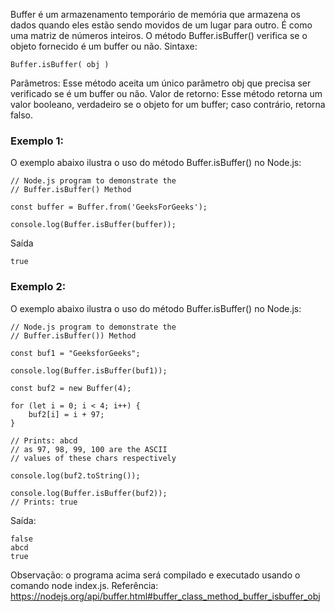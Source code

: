 Buffer é um armazenamento temporário de memória que armazena os dados quando eles estão sendo movidos de um lugar para outro. É como uma matriz de números inteiros.
O método Buffer.isBuffer() verifica se o objeto fornecido é um buffer ou não.
Sintaxe:
```
Buffer.isBuffer( obj )
```

Parâmetros: Esse método aceita um único parâmetro obj que precisa ser verificado se é um buffer ou não.
Valor de retorno: Esse método retorna um valor booleano, verdadeiro se o objeto for um buffer; caso contrário, retorna falso.
### Exemplo 1:
O exemplo abaixo ilustra o uso do método Buffer.isBuffer() no Node.js:
```node
// Node.js program to demonstrate the
// Buffer.isBuffer() Method

const buffer = Buffer.from('GeeksForGeeks');

console.log(Buffer.isBuffer(buffer));
```
Saída
```
true
```

### Exemplo 2:
O exemplo abaixo ilustra o uso do método Buffer.isBuffer() no Node.js:
```node
// Node.js program to demonstrate the
// Buffer.isBuffer()) Method

const buf1 = "GeeksforGeeks";

console.log(Buffer.isBuffer(buf1));

const buf2 = new Buffer(4);

for (let i = 0; i < 4; i++) {
    buf2[i] = i + 97;
}

// Prints: abcd
// as 97, 98, 99, 100 are the ASCII
// values of these chars respectively

console.log(buf2.toString());

console.log(Buffer.isBuffer(buf2));
// Prints: true
```
Saída:
```
false
abcd
true
```

Observação: o programa acima será compilado e executado usando o comando node index.js.
Referência: https://nodejs.org/api/buffer.html#buffer_class_method_buffer_isbuffer_obj

